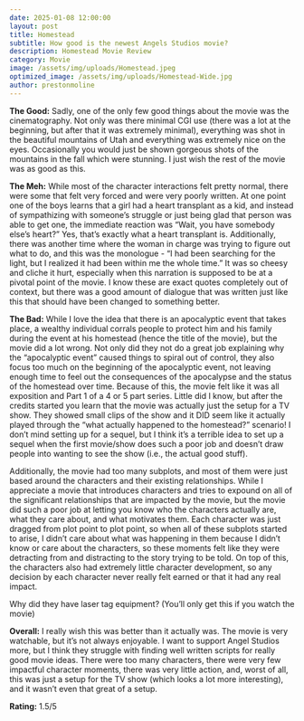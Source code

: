 ```yaml
---
date: 2025-01-08 12:00:00
layout: post
title: Homestead
subtitle: How good is the newest Angels Studios movie?
description: Homestead Movie Review
category: Movie
image: /assets/img/uploads/Homestead.jpeg
optimized_image: /assets/img/uploads/Homestead-Wide.jpg
author: prestonmoline
---
```


**The Good:**
Sadly, one of the only few good things about the movie was the cinematography. Not only was there minimal CGI use (there was a lot at the beginning, but after that it was extremely minimal), everything was shot in the beautiful mountains of Utah  and everything was extremely nice on the eyes. Occasionally you would just be shown gorgeous shots of the mountains in the fall which were stunning. I just wish the rest of the movie was as good as this.

**The Meh:**
While most of the character interactions felt pretty normal, there were some that felt very forced and were very poorly written. At one point one of the boys learns that a girl had a heart transplant as a kid, and instead of sympathizing with someone’s struggle or just being glad that person was able to get one, the immediate reaction was “Wait, you have somebody else’s heart?” Yes, that’s exactly what a heart transplant is. Additionally, there was another time where the woman in charge was trying to figure out what to do, and this was the monologue - “I had been searching for the light, but I realized it had been within me the whole time.” It was so cheesy and cliche it hurt, especially when this narration is supposed to be at a pivotal point of the movie. I know these are exact quotes completely out of context, but there was a good amount of dialogue that was written just like this that should have been changed to something better.


**The Bad:**
While I love the idea that there is an apocalyptic event that takes place, a wealthy individual corrals people to protect him and his family during the event at his homestead (hence the title of the movie), but the movie did a lot wrong. Not only did they not do a great job explaining why the “apocalyptic event” caused things to spiral out of control, they also focus too much on the beginning of the apocalyptic event, not leaving enough time to feel out the consequences of the apocalypse and the status of the homestead over time. Because of this, the movie felt like it was all exposition and  Part 1 of a 4 or 5 part series. Little did I know, but after the credits started you learn that the movie was actually just the setup for a TV show. They showed small clips of the show and it DID seem like it actually played through the “what actually happened to the homestead?” scenario! I don’t mind setting up for a sequel, but I think it’s a terrible idea to set up a sequel when the first movie/show does such a poor job and doesn’t draw people into wanting to see the show (i.e., the actual good stuff).

Additionally, the movie had too many subplots, and most of them were just based around the characters and their existing relationships. While I appreciate a movie that introduces characters and tries to expound on all of the significant relationships that are impacted by the movie, but the movie did such a poor job at letting you know who the characters actually are, what they care about, and what motivates them. Each character was just dragged from plot point to plot point, so when all of these subplots started to arise, I didn’t care about what was happening in them because I didn’t know or care about the characters, so these moments felt like they were detracting from and distracting to the story trying to be told. On top of this, the characters also had extremely little character development, so any decision by each character never really felt earned or that it had any real impact.

Why did they have laser tag equipment? (You’ll only get this if you watch the movie)


**Overall:**
I really wish this was better than it actually was. The movie is very watchable, but it’s not always enjoyable. I want to support Angel Studios more, but I think they struggle with finding well written scripts for really good movie ideas. There were too many characters, there were very few impactful character moments, there was very little action, and, worst of all, this was just a setup for the TV show (which looks a lot more interesting), and it wasn’t even that great of a setup.


**Rating:**
1.5/5

